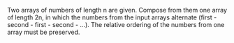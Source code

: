 Two arrays of numbers of length n are given. Compose from them one array of length 2n, in which the numbers from the input arrays alternate (first - second - first - second - ...). The relative ordering of the numbers from one array must be preserved.

